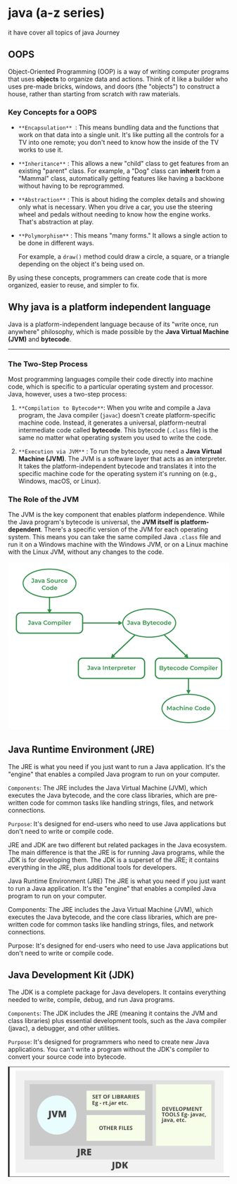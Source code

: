 # java (a-z series)
it have cover all  topics  of java Journey 

##  OOPS

Object-Oriented Programming (OOP) is a way of writing computer programs that uses **objects** to organize data and actions. Think of it like a builder who uses pre-made bricks, windows, and doors (the "objects") to construct a house, rather than starting from scratch with raw materials.


### Key Concepts for a OOPS


* `**Encapsulation** `: This means bundling data and the functions that work on that data into a single unit. It's like putting all the controls for a TV into one remote; you don't need to know how the inside of the TV works to use it.

* `**Inheritance**` : This allows a new "child" class to get features from an existing "parent" class. For example, a "Dog" class can **inherit** from a "Mammal" class, automatically getting features like having a backbone without having to be reprogrammed.

* `**Abstraction**` : This is about hiding the complex details and showing only what is necessary. When you drive a car, you use the steering wheel and pedals without needing to know how the engine works. That's abstraction at play.
* `**Polymorphism**` : This means "many forms." It allows a single action to be done in different ways.

    For example, a `draw()` method could draw a circle, a square, or a triangle depending on the object it's being used on.

By using these concepts, programmers can create code that is more organized, easier to reuse, and simpler to fix.

## Why java is a platform independent language

Java is a platform-independent language because of its "write once, run anywhere" philosophy, which is made possible by the **Java Virtual Machine (JVM)** and **bytecode**.

---

### The Two-Step Process

Most programming languages compile their code directly into machine code, which is specific to a particular operating system and processor. Java, however, uses a two-step process:

1.  `**Compilation to Bytecode**`: When you write and compile a Java program, the Java compiler (`javac`) doesn't create platform-specific machine code. Instead, it generates a universal, platform-neutral intermediate code called **bytecode**. This bytecode (`.class` file) is the same no matter what operating system you used to write the code.

2.  `**Execution via JVM**` : To run the bytecode, you need a **Java Virtual Machine (JVM)**. The JVM is a software layer that acts as an interpreter. It takes the platform-independent bytecode and translates it into the specific machine code for the operating system it's running on (e.g., Windows, macOS, or Linux).

### The Role of the JVM

The JVM is the key component that enables platform independence. While the Java program's bytecode is universal, the **JVM itself is platform-dependent**. There's a specific version of the JVM for each operating system. This means you can take the same compiled Java `.class` file and run it on a Windows machine with the Windows JVM, or on a Linux machine with the Linux JVM, without any changes to the code.


![alt text](image.png)

## Java Runtime Environment (JRE)

The JRE is what you need if you just want to run a Java application. It's the "engine" that enables a compiled Java program to run on your computer.


`Components`: The JRE includes the Java Virtual Machine (JVM), which executes the Java bytecode, and the core class libraries, which are pre-written code for common tasks like handling strings, files, and network connections.

`Purpose`: It's designed for end-users who need to use Java applications but don't need to write or compile code.

JRE and JDK are two different but related packages in the Java ecosystem. The main difference is that the JRE is for running Java programs, while the JDK is for developing them. The JDK is a superset of the JRE; it contains everything in the JRE, plus additional tools for developers.



Java Runtime Environment (JRE)
The JRE is what you need if you just want to run a Java application. It's the "engine" that enables a compiled Java program to run on your computer.


Components: The JRE includes the Java Virtual Machine (JVM), which executes the Java bytecode, and the core class libraries, which are pre-written code for common tasks like handling strings, files, and network connections.

Purpose: It's designed for end-users who need to use Java applications but don't need to write or compile code.

## Java Development Kit (JDK)


The JDK is a complete package for Java developers. It contains everything needed to write, compile, debug, and run Java programs.


`Components`: The JDK includes the JRE (meaning it contains the JVM and class libraries) plus essential development tools, such as the Java compiler (javac), a debugger, and other utilities.

`Purpose`: It's designed for programmers who need to create new Java applications. You can't write a program without the JDK's compiler to convert your source code into bytecode.

![alt text](image-1.png)
